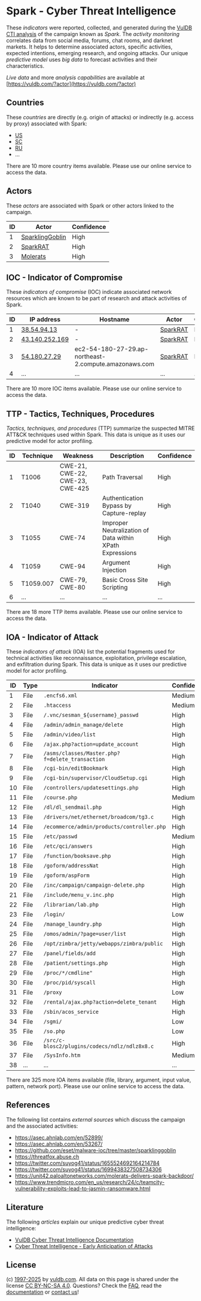 # Spark - Cyber Threat Intelligence

These _indicators_ were reported, collected, and generated during the [VulDB CTI analysis](https://vuldb.com/?kb.cti) of the campaign known as _Spark_. The _activity monitoring_ correlates data from social media, forums, chat rooms, and darknet markets. It helps to determine associated actors, specific activities, expected intentions, emerging research, and ongoing attacks. Our unique _predictive model_ uses _big data_ to forecast activities and their characteristics.

_Live data_ and more _analysis capabilities_ are available at [https://vuldb.com/?actor](https://vuldb.com/?actor)

## Countries

These _countries_ are directly (e.g. origin of attacks) or indirectly (e.g. access by proxy) associated with Spark:

* [US](https://vuldb.com/?country.us)
* [SC](https://vuldb.com/?country.sc)
* [RU](https://vuldb.com/?country.ru)
* ...

There are 10 more country items available. Please use our online service to access the data.

## Actors

These _actors_ are associated with Spark or other actors linked to the campaign.

ID | Actor | Confidence
-- | ----- | ----------
1 | [SparklingGoblin](https://vuldb.com/?actor.sparklinggoblin) | High
2 | [SparkRAT](https://vuldb.com/?actor.sparkrat) | High
3 | [Molerats](https://vuldb.com/?actor.molerats) | High

## IOC - Indicator of Compromise

These _indicators of compromise_ (IOC) indicate associated network resources which are known to be part of research and attack activities of Spark.

ID | IP address | Hostname | Actor | Confidence
-- | ---------- | -------- | ----- | ----------
1 | [38.54.94.13](https://vuldb.com/?ip.38.54.94.13) | - | [SparkRAT](https://vuldb.com/?actor.sparkrat) | High
2 | [43.140.252.169](https://vuldb.com/?ip.43.140.252.169) | - | [SparkRAT](https://vuldb.com/?actor.sparkrat) | High
3 | [54.180.27.29](https://vuldb.com/?ip.54.180.27.29) | ec2-54-180-27-29.ap-northeast-2.compute.amazonaws.com | [SparkRAT](https://vuldb.com/?actor.sparkrat) | Medium
4 | ... | ... | ... | ...

There are 10 more IOC items available. Please use our online service to access the data.

## TTP - Tactics, Techniques, Procedures

_Tactics, techniques, and procedures_ (TTP) summarize the suspected MITRE ATT&CK techniques used within Spark. This data is unique as it uses our predictive model for actor profiling.

ID | Technique | Weakness | Description | Confidence
-- | --------- | -------- | ----------- | ----------
1 | T1006 | CWE-21, CWE-22, CWE-23, CWE-425 | Path Traversal | High
2 | T1040 | CWE-319 | Authentication Bypass by Capture-replay | High
3 | T1055 | CWE-74 | Improper Neutralization of Data within XPath Expressions | High
4 | T1059 | CWE-94 | Argument Injection | High
5 | T1059.007 | CWE-79, CWE-80 | Basic Cross Site Scripting | High
6 | ... | ... | ... | ...

There are 18 more TTP items available. Please use our online service to access the data.

## IOA - Indicator of Attack

These _indicators of attack_ (IOA) list the potential fragments used for technical activities like reconnaissance, exploitation, privilege escalation, and exfiltration during Spark. This data is unique as it uses our predictive model for actor profiling.

ID | Type | Indicator | Confidence
-- | ---- | --------- | ----------
1 | File | `.encfs6.xml` | Medium
2 | File | `.htaccess` | Medium
3 | File | `/.vnc/sesman_${username}_passwd` | High
4 | File | `/admin/admin_manage/delete` | High
5 | File | `/admin/video/list` | High
6 | File | `/ajax.php?action=update_account` | High
7 | File | `/asms/classes/Master.php?f=delete_transaction` | High
8 | File | `/cgi-bin/editBookmark` | High
9 | File | `/cgi-bin/supervisor/CloudSetup.cgi` | High
10 | File | `/controllers/updatesettings.php` | High
11 | File | `/course.php` | Medium
12 | File | `/dl/dl_sendmail.php` | High
13 | File | `/drivers/net/ethernet/broadcom/tg3.c` | High
14 | File | `/ecommerce/admin/products/controller.php` | High
15 | File | `/etc/passwd` | Medium
16 | File | `/etc/qci/answers` | High
17 | File | `/function/booksave.php` | High
18 | File | `/goform/addressNat` | High
19 | File | `/goform/aspForm` | High
20 | File | `/inc/campaign/campaign-delete.php` | High
21 | File | `/include/menu_v.inc.php` | High
22 | File | `/librarian/lab.php` | High
23 | File | `/login/` | Low
24 | File | `/manage_laundry.php` | High
25 | File | `/omos/admin/?page=user/list` | High
26 | File | `/opt/zimbra/jetty/webapps/zimbra/public` | High
27 | File | `/panel/fields/add` | High
28 | File | `/patient/settings.php` | High
29 | File | `/proc/*/cmdline"` | High
30 | File | `/proc/pid/syscall` | High
31 | File | `/proxy` | Low
32 | File | `/rental/ajax.php?action=delete_tenant` | High
33 | File | `/sbin/acos_service` | High
34 | File | `/sgmi/` | Low
35 | File | `/so.php` | Low
36 | File | `/src/c-blosc2/plugins/codecs/ndlz/ndlz8x8.c` | High
37 | File | `/SysInfo.htm` | Medium
38 | ... | ... | ...

There are 325 more IOA items available (file, library, argument, input value, pattern, network port). Please use our online service to access the data.

## References

The following list contains _external sources_ which discuss the campaign and the associated activities:

* https://asec.ahnlab.com/en/52899/
* https://asec.ahnlab.com/en/53267/
* https://github.com/eset/malware-ioc/tree/master/sparklinggoblin
* https://threatfox.abuse.ch
* https://twitter.com/suyog41/status/1655524692164214784
* https://twitter.com/suyog41/status/1699438327508734306
* https://unit42.paloaltonetworks.com/molerats-delivers-spark-backdoor/
* https://www.trendmicro.com/en_us/research/24/c/teamcity-vulnerability-exploits-lead-to-jasmin-ransomware.html

## Literature

The following _articles_ explain our unique predictive cyber threat intelligence:

* [VulDB Cyber Threat Intelligence Documentation](https://vuldb.com/?kb.cti)
* [Cyber Threat Intelligence - Early Anticipation of Attacks](https://www.scip.ch/en/?labs.20201022)

## License

(c) [1997-2025](https://vuldb.com/?kb.changelog) by [vuldb.com](https://vuldb.com/?kb.about). All data on this page is shared under the license [CC BY-NC-SA 4.0](https://creativecommons.org/licenses/by-nc-sa/4.0/). Questions? Check the [FAQ](https://vuldb.com/?kb.faq), read the [documentation](https://vuldb.com/?kb) or [contact us](https://vuldb.com/?contact)!
